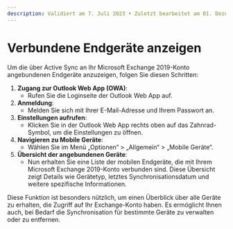 ```yaml
---
description: Validiert am 7. Juli 2023 • Zuletzt bearbeitet am 01. Dezember 2023
---
```


# Verbundene Endgeräte anzeigen

Um die über Active Sync an Ihr Microsoft Exchange 2019-Konto angebundenen Endgeräte anzuzeigen, folgen Sie diesen Schritten:

1. **Zugang zur Outlook Web App (OWA)**:
   * Rufen Sie die Loginseite der Outlook Web App auf.
2. **Anmeldung**:
   * Melden Sie sich mit Ihrer E-Mail-Adresse und Ihrem Passwort an.
3. **Einstellungen aufrufen**:
   * Klicken Sie in der Outlook Web App rechts oben auf das Zahnrad-Symbol, um die Einstellungen zu öffnen.
4. **Navigieren zu Mobile Geräte**:
   * Wählen Sie im Menü „Optionen“ > „Allgemein“ > „Mobile Geräte“.
5. **Übersicht der angebundenen Geräte**:
   * Nun erhalten Sie eine Liste der mobilen Endgeräte, die mit Ihrem Microsoft Exchange 2019-Konto verbunden sind. Diese Übersicht zeigt Details wie Gerätetyp, letztes Synchronisationsdatum und weitere spezifische Informationen.

Diese Funktion ist besonders nützlich, um einen Überblick über alle Geräte zu erhalten, die Zugriff auf Ihr Exchange-Konto haben. Es ermöglicht Ihnen auch, bei Bedarf die Synchronisation für bestimmte Geräte zu verwalten oder zu entfernen.
